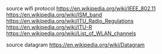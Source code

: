
source wifi protocol
  https://en.wikipedia.org/wiki/IEEE_802.11
  https://en.wikipedia.org/wiki/ISM_band
  https://en.wikipedia.org/wiki/ITU_Radio_Regulations
  https://en.wikipedia.org/wiki/ITU-R
  https://en.wikipedia.org/wiki/List_of_WLAN_channels

source datagram
  https://en.wikipedia.org/wiki/Datagram
